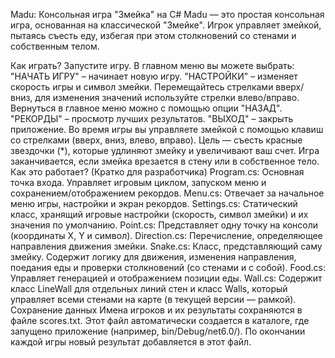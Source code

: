 Madu: Консольная игра "Змейка" на C#
Madu — это простая консольная игра, основанная на классической "Змейке". Игрок управляет змейкой, пытаясь съесть еду, избегая при этом столкновений со стенами и собственным телом.

Как играть?
Запустите игру.
В главном меню вы можете выбрать:
"НАЧАТЬ ИГРУ" – начинает новую игру.
"НАСТРОЙКИ" – изменяет скорость игры и символ змейки. Перемещайтесь стрелками вверх/вниз, для изменения значений используйте стрелки влево/вправо. Вернуться в главное меню можно с помощью опции "НАЗАД".
"РЕКОРДЫ" – просмотр лучших результатов.
"ВЫХОД" – закрыть приложение.
Во время игры вы управляете змейкой с помощью клавиш со стрелками (вверх, вниз, влево, вправо).
Цель — съесть красные звездочки (*), которые удлиняют змейку и увеличивают ваш счет.
Игра заканчивается, если змейка врезается в стену или в собственное тело.
Как это работает? (Кратко для разработчика)
Program.cs: Основная точка входа. Управляет игровым циклом, запуском меню и сохранением/отображением рекордов.
Menu.cs: Отвечает за начальное меню игры, настройки и экран рекордов.
Settings.cs: Статический класс, хранящий игровые настройки (скорость, символ змейки) и их значения по умолчанию.
Point.cs: Представляет одну точку на консоли (координаты X, Y и символ).
Direction.cs: Перечисление, определяющее направления движения змейки.
Snake.cs: Класс, представляющий саму змейку. Содержит логику для движения, изменения направления, поедания еды и проверки столкновений (со стенами и с собой).
Food.cs: Управляет генерацией и отображением позиции еды.
Wall.cs: Содержит класс LineWall для отдельных линий стен и класс Walls, который управляет всеми стенами на карте (в текущей версии — рамкой).
Сохранение данных
Имена игроков и их результаты сохраняются в файле scores.txt. Этот файл автоматически создается в каталоге, где запущено приложение (например, bin/Debug/net6.0/). По окончании каждой игры новый результат добавляется в этот файл.
